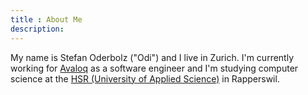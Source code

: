 ```yaml
---
title : About Me
description:
---
```


My name is Stefan Oderbolz ("Odi") and I live in Zurich.
I'm currently working for [Avaloq](http://www.avaloq.com) as a software engineer and I'm studying computer science at the [HSR (University of Applied Science)](http://www.hsr.ch) in Rapperswil.
